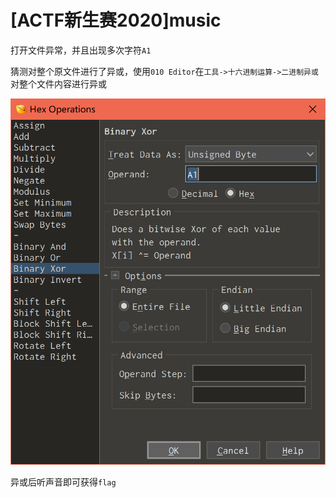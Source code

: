 # [ACTF新生赛2020]music

打开文件异常，并且出现多次字符`A1`

猜测对整个原文件进行了异或，使用`010 Editor`在`工具->十六进制运算->二进制异或`对整个文件内容进行异或

![image-20231130004312094](./img/72-1.png)

异或后听声音即可获得`flag`

